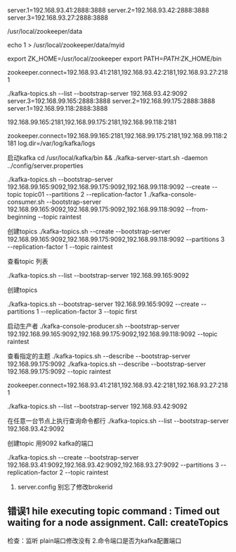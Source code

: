 server.1=192.168.93.41:2888:3888
server.2=192.168.93.42:2888:3888
server.3=192.168.93.27:2888:3888

/usr/local/zookeeper/data

echo 1 >  /usr/local/zookeeper/data/myid


export ZK_HOME=/usr/local/zookeeper
export PATH=$PATH:$ZK_HOME/bin


zookeeper.connect=192.168.93.41:2181,192.168.93.42:2181,192.168.93.27:2181

 ./kafka-topics.sh --list --bootstrap-server 192.168.93.42:9092
server.3=192.168.99.165:2888:3888
server.2=192.168.99.175:2888:3888
server.1=192.168.99.118:2888:3888

192.168.99.165:2181,192.168.99.175:2181,192.168.99.118:2181

zookeeper.connect=192.168.99.165:2181,192.168.99.175:2181,192.168.99.118:2181
log.dir=/var/log/kafka/logs

启动kafka
cd /usr/local/kafka/bin &&   ./kafka-server-start.sh -daemon ../config/server.properties

./kafka-topics.sh  --bootstrap-server  192.168.99.165:9092,192.168.99.175:9092,192.168.99.118:9092 --create --topic topic01 --partitions 2 --replication-factor 1
./kafka-console-consumer.sh --bootstrap-server  192.168.99.165:9092,192.168.99.175:9092,192.168.99.118:9092 --from-beginning --topic  raintest

 

 
 
 
  
 创建topics
 ./kafka-topics.sh --create --bootstrap-server 192.168.99.165:9092,192.168.99.175:9092,192.168.99.118:9092 --partitions 3 --replication-factor 1 --topic raintest
 
 
 查看topic 列表
 
 ./kafka-topics.sh --list --bootstrap-server 192.168.99.165:9092
  
 
 
 创建topics
 
 ./kafka-topics.sh --bootstrap-server 192.168.99.165:9092 --create --partitions 1 --replication-factor 3 --topic first
 
 启动生产者
 ./kafka-console-producer.sh --bootstrap-server 192.192.168.99.165:9092,192.168.99.175:9092,192.168.99.118:9092 --topic raintest
 
 
 查看指定的主题
 ./kafka-topics.sh --describe --bootstrap-server  192.168.99.175:9092
 ./kafka-topics.sh --describe --bootstrap-server  192.168.99.175:9092  --topic raintest


zookeeper.connect=192.168.93.41:2181,192.168.93.42:2181,192.168.93.27:2181

 ./kafka-topics.sh --list --bootstrap-server 192.168.93.42:9092
 
 
 在任意一台节点上执行查询命令都行
  ./kafka-topics.sh --list --bootstrap-server 192.168.93.42:9092
  
  创建topic 用9092 kafka的端口
  
./kafka-topics.sh --create --bootstrap-server 192.168.93.41:9092,192.168.93.42:9092,192.168.93.27:9092 --partitions 3 --replication-factor 2 --topic raintest
 
1. server.config 别忘了修改brokerid


## 错误1 hile executing topic command : Timed out waiting for a node assignment. Call: createTopics
检查：监听 plain端口修改没有
2.命令端口是否为kafka配置端口
